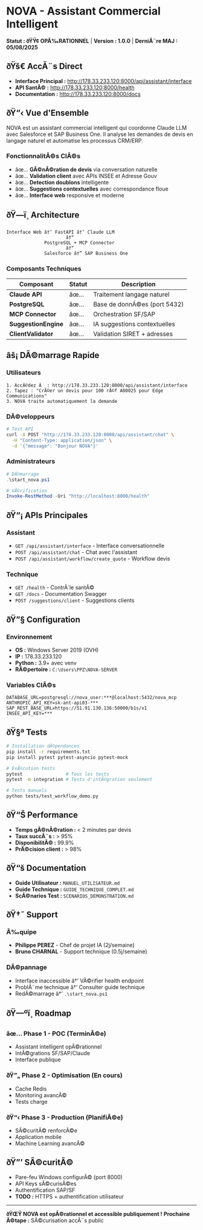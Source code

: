 # NOVA - Assistant Commercial Intelligent

**Statut : ðŸŸ¢ OPÃ‰RATIONNEL** | **Version : 1.0.0** | **DerniÃ¨re MAJ : 05/08/2025**

## ðŸš€ AccÃ¨s Direct

- **Interface Principal :** http://178.33.233.120:8000/api/assistant/interface
- **API SantÃ© :** http://178.33.233.120:8000/health
- **Documentation :** http://178.33.233.120:8000/docs

## ðŸ“‹ Vue d'Ensemble

NOVA est un assistant commercial intelligent qui coordonne Claude LLM avec Salesforce et SAP Business One. Il analyse les demandes de devis en langage naturel et automatise les processus CRM/ERP.

### FonctionnalitÃ©s ClÃ©s

- âœ… **GÃ©nÃ©ration de devis** via conversation naturelle
- âœ… **Validation client** avec APIs INSEE et Adresse Gouv
- âœ… **Detection doublons** intelligente
- âœ… **Suggestions contextuelles** avec correspondance floue
- âœ… **Interface web** responsive et moderne

## ðŸ—ï¸ Architecture

```
Interface Web â†’ FastAPI â†’ Claude LLM
                      â†“
              PostgreSQL + MCP Connector
                      â†“
              Salesforce â†” SAP Business One
```

### Composants Techniques

| Composant | Statut | Description |
|-----------|---------|-------------|
| **Claude API** | âœ… | Traitement langage naturel |
| **PostgreSQL** | âœ… | Base de donnÃ©es (port 5432) |
| **MCP Connector** | âœ… | Orchestration SF/SAP |
| **SuggestionEngine** | âœ… | IA suggestions contextuelles |
| **ClientValidator** | âœ… | Validation SIRET + adresses |

## âš¡ DÃ©marrage Rapide

### Utilisateurs
```
1. AccÃ©dez Ã  : http://178.33.233.120:8000/api/assistant/interface
2. Tapez : "CrÃ©er un devis pour 100 rÃ©f A00025 pour Edge Communications"
3. NOVA traite automatiquement la demande
```

### DÃ©veloppeurs
```bash
# Test API
curl -X POST "http://178.33.233.120:8000/api/assistant/chat" \
  -H "Content-Type: application/json" \
  -d '{"message": "Bonjour NOVA"}'
```

### Administrateurs
```powershell
# DÃ©marrage
.\start_nova.ps1

# VÃ©rification
Invoke-RestMethod -Uri "http://localhost:8000/health"
```

## ðŸ“¡ APIs Principales

### Assistant
- `GET /api/assistant/interface` - Interface conversationnelle
- `POST /api/assistant/chat` - Chat avec l'assistant
- `POST /api/assistant/workflow/create_quote` - Workflow devis

### Technique
- `GET /health` - ContrÃ´le santÃ©
- `GET /docs` - Documentation Swagger
- `POST /suggestions/client` - Suggestions clients

## ðŸ”§ Configuration

### Environnement
- **OS :** Windows Server 2019 (OVH)
- **IP :** 178.33.233.120
- **Python :** 3.9+ avec venv
- **RÃ©pertoire :** `C:\Users\PPZ\NOVA-SERVER`

### Variables ClÃ©s
```env
DATABASE_URL=postgresql://nova_user:***@localhost:5432/nova_mcp
ANTHROPIC_API_KEY=sk-ant-api03-***
SAP_REST_BASE_URL=https://51.91.130.136:50000/b1s/v1
INSEE_API_KEY=***
```

## ðŸ§ª Tests

```bash
# Installation dÃ©pendances
pip install -r requirements.txt
pip install pytest pytest-asyncio pytest-mock

# ExÃ©cution tests
pytest                # Tous les tests
pytest -m integration # Tests d'intÃ©gration seulement

# Tests manuels
python tests/test_workflow_demo.py
```

## ðŸ“Š Performance

- **Temps gÃ©nÃ©ration :** < 2 minutes par devis
- **Taux succÃ¨s :** > 95%
- **DisponibilitÃ© :** 99.9%
- **PrÃ©cision client :** > 98%

## ðŸ“š Documentation

- **Guide Utilisateur :** `MANUEL_UTILISATEUR.md`
- **Guide Technique :** `GUIDE_TECHNIQUE_COMPLET.md`
- **ScÃ©narios Test :** `SCENARIOS_DEMONSTRATION.md`

## ðŸ†˜ Support

### Ã‰quipe
- **Philippe PEREZ** - Chef de projet IA (2j/semaine)
- **Bruno CHARNAL** - Support technique (0.5j/semaine)

### DÃ©pannage
- Interface inaccessible â†’ VÃ©rifier health endpoint
- ProblÃ¨me technique â†’ Consulter guide technique
- RedÃ©marrage â†’ `.\start_nova.ps1`

## ðŸ—ºï¸ Roadmap

### âœ… Phase 1 - POC (TerminÃ©e)
- Assistant intelligent opÃ©rationnel
- IntÃ©grations SF/SAP/Claude
- Interface publique

### ðŸ”„ Phase 2 - Optimisation (En cours)
- Cache Redis
- Monitoring avancÃ©
- Tests charge

### ðŸ“‹ Phase 3 - Production (PlanifiÃ©e)
- SÃ©curitÃ© renforcÃ©e
- Application mobile
- Machine Learning avancÃ©

## ðŸ”’ SÃ©curitÃ©

- Pare-feu Windows configurÃ© (port 8000)
- API Keys sÃ©curisÃ©es
- Authentification SAP/SF
- **TODO :** HTTPS + authentification utilisateur

---

**ðŸŒŸ NOVA est opÃ©rationnel et accessible publiquement !**
**Prochaine Ã©tape :** SÃ©curisation accÃ¨s public
